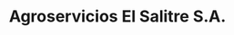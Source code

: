 ---
title: "Agroservicios El Salitre S.A."
url: /santa-ana/agroservicios-el-salitre-s-a/
shop: granja
---